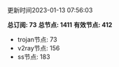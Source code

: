 更新时间2023-01-13 07:56:03

**总订阅: 73**
**总节点: 1411**
**有效节点: 412**
- trojan节点: 73
- v2ray节点: 156
- ss节点: 183
